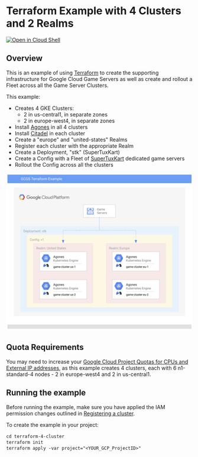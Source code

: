 # Terraform Example with 4 Clusters and 2 Realms

[![Open in Cloud Shell](https://gstatic.com/cloudssh/images/open-btn.svg)](https://ssh.cloud.google.com/cloudshell/editor?cloudshell_git_repo=https%3A%2F%2Fgithub.com%2Fgoogleforgames%2Fcloud-game-servers-examples&cloudshell_working_dir=terraform-4-cluster)

## Overview

This is an example of using [Terraform][tf] to create the supporting infrastructure for Google
Cloud Game Servers as well as create and rollout a Fleet across all the Game Server Clusters. 

This example:

- Creates 4 GKE Clusters:
  - 2 in us-central1, in separate zones
  - 2 in europe-west4, in separate zones
- Install [Agones][agones] in all 4 clusters
- Install [Citadel][citadel] in each cluster
- Create a "europe" and "united-states" Realms
- Register each cluster with the appropriate Realm
- Create a Deployment, "stk" (SuperTuxKart)
- Create a Config with a Fleet of [SuperTuxKart][stk] dedicated game servers
- Rollout the Config across all the clusters

![architecture diagram](diagram.png)

## Quota Requirements

You may need to increase your
[Google Cloud Project Quotas for CPUs and External IP addresses](https://console.cloud.google.com/iam-admin/quotas), as this example creates
4 clusters, each with 6 n1-standard-4 nodes - 2 in europe-west4 and 2 in us-central1.

## Running the example

Before running the example, make sure you have applied the IAM permission changes outlined in
[Registering a cluster](https://cloud.google.com/game-servers/docs/how-to/registering-cluster#registering_a_cluster).

To create the example in your project:

```shell script
cd terraform-4-cluster
terraform init
terraform apply -var project="<YOUR_GCP_ProjectID>"
```

[tf]: https://www.terraform.io/
[agones]: https://agones.dev/
[citadel]: https://istio.io/docs/ops/deployment/architecture/#citadel
[stk]: https://supertuxkart.net/